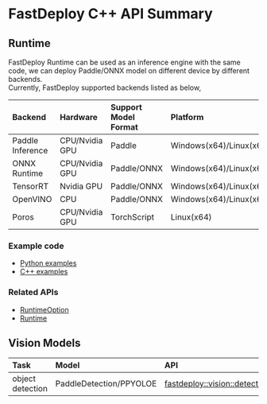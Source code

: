 # FastDeploy C++ API Summary

## Runtime

FastDeploy Runtime can be used as an inference engine with the same code, we can deploy Paddle/ONNX model on different device by different backends.  
Currently, FastDeploy supported backends listed as below,

| Backend | Hardware | Support Model Format | Platform |
| :------ | :------- | :------------------- | :------- |
| Paddle Inference | CPU/Nvidia GPU | Paddle | Windows(x64)/Linux(x64) |
| ONNX Runtime | CPU/Nvidia GPU | Paddle/ONNX | Windows(x64)/Linux(x64/aarch64)/Mac(x86/arm64) |
| TensorRT | Nvidia GPU | Paddle/ONNX | Windows(x64)/Linux(x64)/Jetson |
| OpenVINO | CPU | Paddle/ONNX | Windows(x64)/Linux(x64)/Mac(x86) |
| Poros | CPU/Nvidia GPU | TorchScript | Linux(x64) |

### Example code
- [Python examples](./)
- [C++ examples](./)

### Related APIs
- [RuntimeOption](./structfastdeploy_1_1RuntimeOption.html)
- [Runtime](./structfastdeploy_1_1Runtime.html)

## Vision Models

| Task | Model | API | Example |
| :---- | :---- | :---- | :----- |
| object detection | PaddleDetection/PPYOLOE | [fastdeploy::vision::detection::PPYOLOE](./classfastdeploy_1_1vision_1_1detection_1_1PPYOLOE.html) | [C++](./)/[Python](./) |
